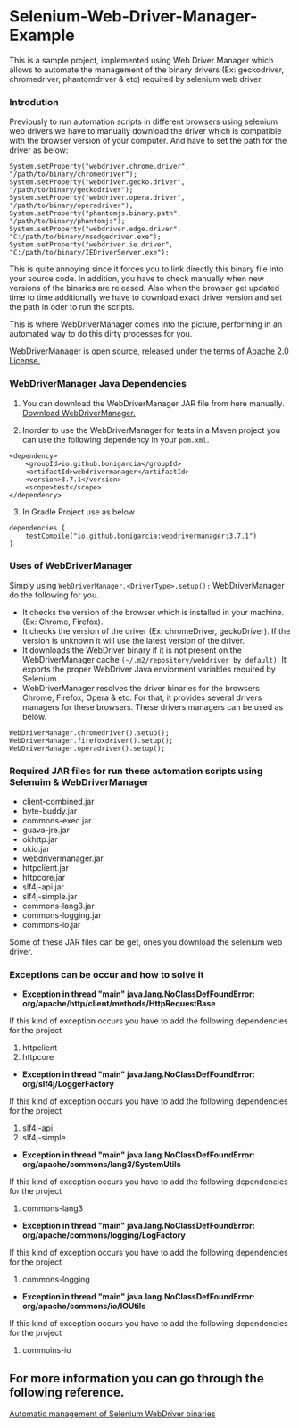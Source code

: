 # Selenium-Web-Driver-Manager-Example

This is a sample project, implemented using Web Driver Manager which allows to automate the management of the binary drivers (Ex: geckodriver, chromedriver, phantomdriver & etc) required by selenium web driver. 

### Introdution

Previously to run automation scripts in different browsers using selenium web drivers we have to manually download the driver which is compatible with the browser version of your computer. 
And have to set the path for the driver as below: 

```
System.setProperty("webdriver.chrome.driver", "/path/to/binary/chromedriver");
System.setProperty("webdriver.gecko.driver", "/path/to/binary/geckodriver");
System.setProperty("webdriver.opera.driver", "/path/to/binary/operadriver");
System.setProperty("phantomjs.binary.path", "/path/to/binary/phantomjs");
System.setProperty("webdriver.edge.driver", "C:/path/to/binary/msedgedriver.exe");
System.setProperty("webdriver.ie.driver", "C:/path/to/binary/IEDriverServer.exe");
```

This is quite annoying since it forces you to link directly this binary file into your source code. In addition, you have to check manually when new versions of the binaries are released. Also when the browser get updated time to time additionally we have to download exact driver version and set the path in oder to run the scripts. 

This is where WebDriverManager comes into the picture, performing in an automated way to do this dirty processes for you.

WebDriverManager is open source, released under the terms of [Apache 2.0 License.](http://www.apache.org/licenses/LICENSE-2.0)

### WebDriverManager Java Dependencies

1. You can download the WebDriverManager JAR file from here manually. 
[Download WebDriverManager.](https://mvnrepository.com/artifact/io.github.bonigarcia/webdrivermanager)

2. Inorder to use the WebDriverManager for tests in a Maven project you can use the following dependency in your `pom.xml`. 

```
<dependency>
    <groupId>io.github.bonigarcia</groupId>
    <artifactId>webdrivermanager</artifactId>
    <version>3.7.1</version>
    <scope>test</scope>
</dependency>
```
3. In Gradle Project use as below

```
dependencies {
    testCompile("io.github.bonigarcia:webdrivermanager:3.7.1")
}
```

### Uses of WebDriverManager

Simply using `WebDriverManager.<DriverType>.setup();` WebDriverManager do the following for you. 

* It checks the version of the browser which is installed in your machine. (Ex: Chrome, Firefox).
* It checks the version of the driver (Ex: chromeDriver, geckoDriver). If the version is unknown it will use the latest version of the driver.
* It downloads the WebDriver binary if it is not present on the WebDriverManager cache `(~/.m2/repository/webdriver by default)`. It exports the proper WebDriver Java enviorment variables required by Selenium.
* WebDriverManager resolves the driver binaries for the browsers Chrome, Firefox, Opera & etc. For that, it provides several drivers managers for these browsers. These drivers managers can be used as below.

```
WebDriverManager.chromedriver().setup();
WebDriverManager.firefoxdriver().setup();
WebDriverManager.operadriver().setup();
```

### Required JAR files for run these automation scripts using Selenuim & WebDriverManager

- client-combined.jar
- byte-buddy.jar
- commons-exec.jar
- guava-jre.jar
- okhttp.jar
- okio.jar
- webdrivermanager.jar
- httpclient.jar
- httpcore.jar
- slf4j-api.jar
- slf4j-simple.jar
- commons-lang3.jar
- commons-logging.jar
- commons-io.jar

Some of these JAR files can be get, ones you download the selenium web driver. 

### Exceptions can be occur and how to solve it

* **Exception in thread "main" java.lang.NoClassDefFoundError: org/apache/http/client/methods/HttpRequestBase**

If this kind of exception occurs you have to add the following dependencies for the project
  1. httpclient
  2. httpcore
  
* **Exception in thread "main" java.lang.NoClassDefFoundError: org/slf4j/LoggerFactory**

If this kind of exception occurs you have to add the following dependencies for the project
  1. slf4j-api
  2. slf4j-simple
  
* **Exception in thread "main" java.lang.NoClassDefFoundError: org/apache/commons/lang3/SystemUtils**

If this kind of exception occurs you have to add the following dependencies for the project
  1. commons-lang3
  
* **Exception in thread "main" java.lang.NoClassDefFoundError: org/apache/commons/logging/LogFactory**

If this kind of exception occurs you have to add the following dependencies for the project
  1. commons-logging
  
* **Exception in thread "main" java.lang.NoClassDefFoundError: org/apache/commons/io/IOUtils**

If this kind of exception occurs you have to add the following dependencies for the project
  1. commoins-io
  

## For more information you can go through the following reference. 
[Automatic management of Selenium WebDriver binaries](https://github.com/bonigarcia/webdrivermanager#table-of-contents)
  







